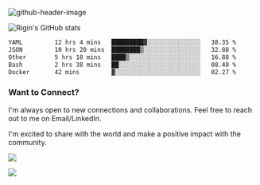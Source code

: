 
![github-header-image](https://github.com/riginoommen/riginoommen/assets/3840244/889cae65-df55-4cda-86cc-bf21bf1f2e96)

![Rigin's GitHub stats](https://github-readme-stats.vercel.app/api?username=riginoommen\&show_icons=true\&show=reviews,discussions_started,discussions_answered,prs_merged,prs_merged_percentage)


<!--START_SECTION:waka-->

```txt
YAML         12 hrs 4 mins   █████████▓░░░░░░░░░░░░░░░   38.35 %
JSON         10 hrs 20 mins  ████████▒░░░░░░░░░░░░░░░░   32.88 %
Other        5 hrs 18 mins   ████▒░░░░░░░░░░░░░░░░░░░░   16.88 %
Bash         2 hrs 38 mins   ██░░░░░░░░░░░░░░░░░░░░░░░   08.40 %
Docker       42 mins         ▓░░░░░░░░░░░░░░░░░░░░░░░░   02.27 %
```

<!--END_SECTION:waka-->

### Want to Connect?

I'm always open to new connections and collaborations. Feel free to reach out to me on Email/LinkedIn.

I'm excited to share with the world and make a positive impact with the community.

![](https://komarev.com/ghpvc/?username=riginoommen)

![](https://hit.yhype.me/github/profile?user_id=3840244)

